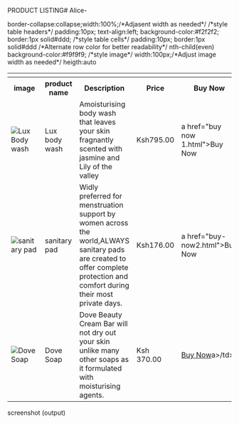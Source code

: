 PRODUCT LISTING# Alice-
<DOCTYPE html>
<html lang="en">
<head>
 <meta charset="UTF-8">
 <meta name="viewpoint"content="width-device-width'initial-scale=1.0">
 <title>Product listing</title>
 <style>stye the table</style>
</table>
border-collapse:collapse;width:100%;/*Adjasent width as needed*/
</th>
/*style table headers*/
padding:10px;
text-align:left;
background-color:#f2f2f2;
border:1px solid#ddd;
</td>
/*style table cells*/
padding:10px;
border:1px solid#ddd
</tr>
/*Alternate row color for better readability*/
nth-child(even)
background-color:#f9f9f9;
</img>
/*style image*/
width:100px;/*Adjust image width as needed*/
heigth:auto
</style>
</head>
<body>
<table>
  <th>
    <tr>
      <th>image</th>
      <th>product name</th>
      <th> Description</th>
      <th>Price</th>
      <th>Buy Now</th>
    </tr>
  </th>
  <tboody>
  <tr>
  <td><img src="C:/user/Alice/Downloads/lux.jpeg"alt="Lux Body wash"></td>
  <td>Lux body wash</td>
  <td>Amoisturising body wash that leaves your skin fragnantly scented with jasmine and Lily of the valley</td>
  <td>Ksh795.00</td>
  <td>a href="buy now 1.html">Buy Now</a></td>
  </tr>
  <tr>
  <td><img src="C:/User/Alice/Downloads/sanitary jpeg"alt="sanitary pad"></td>
  <td>sanitary pad</td>
  <td>Widly preferred for menstruation support by women across the world,ALWAYS sanitary pads are created to offer complete protection and comfort during their most private days.</td>
  <td>Ksh176.00</td>
  <td>a href="buy-now2.html">Buy Now</a></td>
  </tr>
  <tr>
  <td><img src="C:/Users/Alice/Downloads/dove.jpeg"alt="Dove Soap"></td>
  <td>Dove Soap</td>
  <td>Dove Beauty Cream Bar will not dry out your skin unlike many other soaps as it formulated with moisturising agents.</td>
  <td>Ksh 370.00</td>
  <td><a href="buy-now3.html">Buy Now</a>a>/td>
  </tr>
  </tboody>
</table>
</body>
</html>
screenshot (output)













  


  











  
      

















      
    









